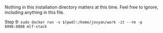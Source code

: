 Nothing in this installation directory matters at this time. Feel free to ignore, including anything in this file. 

Step 9: `sudo docker run -v $(pwd):/home/jovyan/work -it --rm -p 8896:8888 mlf-stack`
